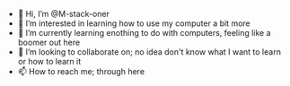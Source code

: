 - 👋 Hi, I’m @M-stack-oner
- 👀 I’m interested in learning how to use my computer a bit more
- 🌱 I’m currently learning enothing to do with computers, feeling like a boomer out here
- 💞️ I’m looking to collaborate on; no idea don't know what I want to learn or how to learn it
- 📫 How to reach me; through here

<!---
M-stack-oner/M-stack-oner is a ✨ special ✨ repository because its `README.md` (this file) appears on your GitHub profile.
You can click the Preview link to take a look at your changes.
--->
